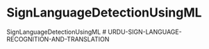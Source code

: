 # SignLanguageDetectionUsingML
SignLanguageDetectionUsingML
#   U R D U - S I G N - L A N G U A G E - R E C O G N I T I O N - A N D - T R A N S L A T I O N  
 